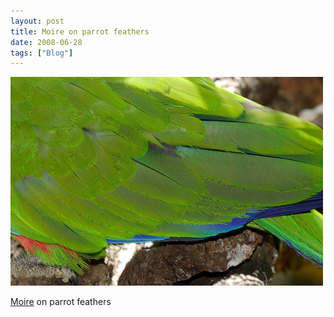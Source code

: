 ```yaml
---
layout: post
title: Moire on parrot feathers
date: 2008-06-28
tags: ["Blog"]
---
```


![](k3Im6rfOqaskbvdw1Xr67cPP_500.jpg)  

[Moire](http://en.wikipedia.org/wiki/Moir%C3%A9_pattern) on parrot feathers